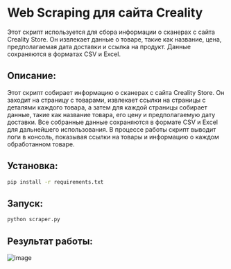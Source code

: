 # Web Scraping для сайта Creality
Этот скрипт используется для сбора информации о сканерах с сайта Creality Store. Он извлекает данные о товаре, такие как название, цена, предполагаемая дата доставки и ссылка на продукт. Данные сохраняются в форматах CSV и Excel.

## Описание:
Этот скрипт собирает информацию о сканерах с сайта Creality Store. Он заходит на страницу с товарами, извлекает ссылки на страницы с деталями каждого товара, а затем для каждой страницы собирает данные, такие как название товара, его цену и предполагаемую дату доставки. Все собранные данные сохраняются в формате CSV и Excel для дальнейшего использования. В процессе работы скрипт выводит логи в консоль, показывая ссылки на товары и информацию о каждом обработанном товаре.

Установка:
---
```bash
pip install -r requirements.txt
```

Запуск:
---
```bash
python scraper.py
```

Результат работы:
---
![image](https://github.com/user-attachments/assets/d252d7d7-69d9-48dc-9182-3fc7b881180c)
